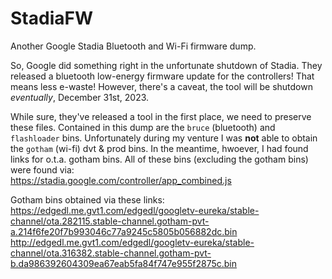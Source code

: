 # StadiaFW
Another Google Stadia Bluetooth and Wi-Fi firmware dump. </br>

So, Google did something right in the unfortunate shutdown of Stadia. They released a bluetooth low-energy firmware update for the controllers! That means less e-waste! However, there's a caveat, the tool will be shutdown *eventually*, December 31st, 2023. 

While sure, they've released a tool in the first place, we need to preserve these files. Contained in this dump are the `bruce` (bluetooth) and `flashloader` bins. Unfortunately during my venture I was **not** able to obtain the `gotham` (wi-fi) dvt & prod bins. In the meantime, hwoever, I had found links for o.t.a. gotham bins. All of these bins (excluding the gotham bins) were found via:  </br>
https://stadia.google.com/controller/app_combined.js  </br>

Gotham bins obtained via these links:  </br>
https://edgedl.me.gvt1.com/edgedl/googletv-eureka/stable-channel/ota.282115.stable-channel.gotham-pvt-a.214f6fe20f7b993046c77a9245c5805b056882dc.bin  </br>
http://edgedl.me.gvt1.com/edgedl/googletv-eureka/stable-channel/ota.316382.stable-channel.gotham-pvt-b.da986392604309ea67eab5fa84f747e955f2875c.bin  </br>
